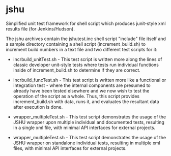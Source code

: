 # jshu
Simplified unit test framework for shell script which produces junit-style xml results file (for Jenkins/Hudson).


The jshu archives contain the jshutest.inc shell script "include" file itself
and a sample directory containing a shell script (increment_build.sh) to increment
build numbers in a text file and two different test scripts for it:

* incrbuild_unitTest.sh - This test script is written more along the lines
    of classic developer unit-style tests where tests run individual functions
    inside of increment_build.sh to determine if they are correct.

* incrbuild_funcTest.sh - This test script is written more like a functional
    or integration test - where the internal components are presumed to already
    have been tested elsewhere and we now wish to test the operation of the script
    as a whole. Thus, this script provides increment_build.sh with data, runs it,
    and evaluates the resultant data after execution is done.

* wrapper_multipleTest.sh - This test script demonstrates the usage of the JSHU wrapper
    upon multiple individual and documented tests, resulting in a single xml file,
    with minimal API interfaces for external projects.

* wrapper_multipleTest.sh - This test script demonstrates the usage of the JSHU wrapper
    on standalone individual tests, resulting in multiple xml files,
    with minimal API interfaces for external projects.
